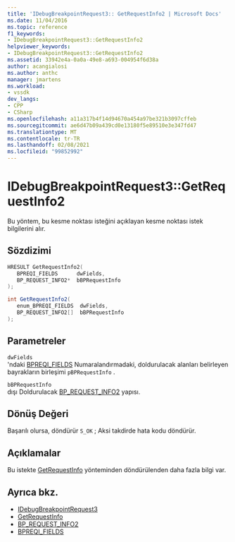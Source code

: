 ```yaml
---
title: 'IDebugBreakpointRequest3:: GetRequestInfo2 | Microsoft Docs'
ms.date: 11/04/2016
ms.topic: reference
f1_keywords:
- IDebugBreakpointRequest3::GetRequestInfo2
helpviewer_keywords:
- IDebugBreakpointRequest3::GetRequestInfo2
ms.assetid: 33942e4a-0a0a-49e8-a693-004954f6d38a
author: acangialosi
ms.author: anthc
manager: jmartens
ms.workload:
- vssdk
dev_langs:
- CPP
- CSharp
ms.openlocfilehash: a11a317b4f14d94670a454a97be321b3097cffeb
ms.sourcegitcommit: ae6d47b09a439cd0e13180f5e89510e3e347fd47
ms.translationtype: MT
ms.contentlocale: tr-TR
ms.lasthandoff: 02/08/2021
ms.locfileid: "99852992"
---
```

# <a name="idebugbreakpointrequest3getrequestinfo2"></a>IDebugBreakpointRequest3::GetRequestInfo2
Bu yöntem, bu kesme noktası isteğini açıklayan kesme noktası istek bilgilerini alır.

## <a name="syntax"></a>Sözdizimi

```cpp
HRESULT GetRequestInfo2(
   BPREQI_FIELDS      dwFields,
   BP_REQUEST_INFO2*  bBPRequestInfo
);
```

```csharp
int GetRequestInfo2(
   enum_BPREQI_FIELDS  dwFields,
   BP_REQUEST_INFO2[]  bBPRequestInfo
);
```

## <a name="parameters"></a>Parametreler
`dwFields`\
'ndaki [BPREQI_FIELDS](../../../extensibility/debugger/reference/bpreqi-fields.md) Numaralandırmadaki, doldurulacak alanları belirleyen bayrakların birleşimi `pBPRequestInfo` .

`bBPRequestInfo`\
dışı Doldurulacak [BP_REQUEST_INFO2](../../../extensibility/debugger/reference/bp-request-info2.md) yapısı.

## <a name="return-value"></a>Dönüş Değeri
 Başarılı olursa, döndürür `S_OK` ; Aksi takdirde hata kodu döndürür.

## <a name="remarks"></a>Açıklamalar
 Bu istekte [GetRequestInfo](../../../extensibility/debugger/reference/idebugbreakpointrequest2-getrequestinfo.md) yönteminden döndürülenden daha fazla bilgi var.

## <a name="see-also"></a>Ayrıca bkz.
- [IDebugBreakpointRequest3](../../../extensibility/debugger/reference/idebugbreakpointrequest3.md)
- [GetRequestInfo](../../../extensibility/debugger/reference/idebugbreakpointrequest2-getrequestinfo.md)
- [BP_REQUEST_INFO2](../../../extensibility/debugger/reference/bp-request-info2.md)
- [BPREQI_FIELDS](../../../extensibility/debugger/reference/bpreqi-fields.md)
